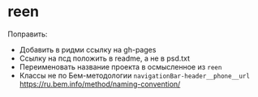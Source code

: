 # reen

Поправить:

* Добавить в ридми ссылку на gh-pages
* Ссылку на псд положить в readme, а не в psd.txt
* Переименовать название проекта в осмысленное из `reen`
* Классы не по Бем-методологии `navigationBar-header__phone__url` https://ru.bem.info/method/naming-convention/
